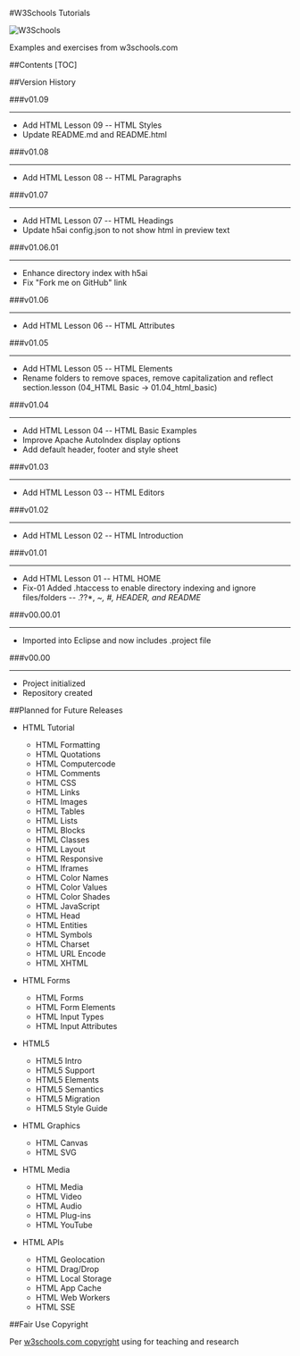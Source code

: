 #W3Schools Tutorials

![W3Schools](http://www.w3schools.com/html/w3schools.jpg)

Examples and exercises from w3schools.com

##Contents
[TOC]

##Version History

###v01.09
- - -
* Add HTML Lesson 09 -- HTML Styles
* Update README.md and README.html


###v01.08
- - -
* Add HTML Lesson 08 -- HTML Paragraphs

###v01.07
- - -
* Add HTML Lesson 07 -- HTML Headings
* Update h5ai config.json to not show html in preview text

###v01.06.01
- - -
* Enhance directory index with h5ai
* Fix "Fork me on GitHub" link

###v01.06
- - -
* Add HTML Lesson 06 -- HTML Attributes

###v01.05
- - -
* Add HTML Lesson 05 -- HTML Elements
* Rename folders to remove spaces, remove capitalization and reflect section.lesson (04_HTML Basic -> 01.04_html_basic)

###v01.04
- - -
* Add HTML Lesson 04 -- HTML Basic Examples
* Improve Apache AutoIndex display options
* Add default header, footer and style sheet

###v01.03
- - -
* Add HTML Lesson 03 -- HTML Editors

###v01.02
- - -
* Add HTML Lesson 02 -- HTML Introduction

###v01.01
- - -
* Add HTML Lesson 01 -- HTML HOME
* Fix-01 Added .htaccess to enable directory indexing and ignore files/folders -- .??*, *~, *#, HEADER*, and README*

###v00.00.01
- - -
* Imported into Eclipse and now includes .project file

###v00.00
- - -
* Project initialized
* Repository created


##Planned for Future Releases

* HTML Tutorial
  * HTML Formatting
  * HTML Quotations
  * HTML Computercode
  * HTML Comments
  * HTML CSS
  * HTML Links
  * HTML Images
  * HTML Tables
  * HTML Lists
  * HTML Blocks
  * HTML Classes
  * HTML Layout
  * HTML Responsive
  * HTML Iframes
  * HTML Color Names
  * HTML Color Values
  * HTML Color Shades
  * HTML JavaScript
  * HTML Head
  * HTML Entities
  * HTML Symbols
  * HTML Charset
  * HTML URL Encode
  * HTML XHTML

* HTML Forms
  * HTML Forms
  * HTML Form Elements
  * HTML Input Types
  * HTML Input Attributes

* HTML5
  * HTML5 Intro
  * HTML5 Support
  * HTML5 Elements
  * HTML5 Semantics
  * HTML5 Migration
  * HTML5 Style Guide

* HTML Graphics
  * HTML Canvas
  * HTML SVG

* HTML Media
  * HTML Media
  * HTML Video
  * HTML Audio
  * HTML Plug-ins
  * HTML YouTube

* HTML APIs
  * HTML Geolocation
  * HTML Drag/Drop
  * HTML Local Storage
  * HTML App Cache
  * HTML Web Workers
  * HTML SSE

##Fair Use Copyright

Per [w3schools.com copyright](http://www.w3schools.com/about/about_copyright.asp) using for teaching and research